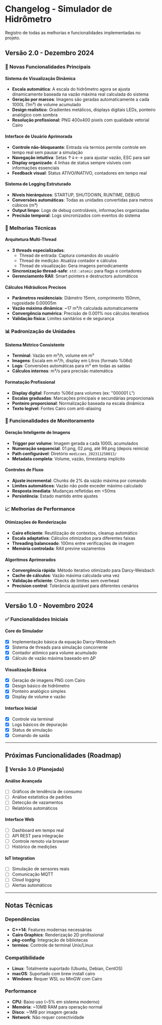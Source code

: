 # Changelog - Simulador de Hidrômetro

Registro de todas as melhorias e funcionalidades implementadas no projeto.

## Versão 2.0 - Dezembro 2024

### 🚀 Novas Funcionalidades Principais

#### Sistema de Visualização Dinâmica
- **Escala automática**: A escala do hidrômetro agora se ajusta dinamicamente baseada na vazão máxima real calculada do sistema
- **Geração por marcos**: Imagens são geradas automaticamente a cada 1000L (1m³) de volume acumulado
- **Design realístico**: Gradientes metálicos, displays digitais LEDs, ponteiro analógico com sombra
- **Resolução profissional**: PNG 400x400 pixels com qualidade vetorial Cairo

#### Interface de Usuário Aprimorada  
- **Controle não-bloqueante**: Entrada via termios permite controle em tempo real sem pausar a simulação
- **Navegação intuitiva**: Setas ↑↓←→ para ajustar vazão, ESC para sair
- **Display organizado**: 4 linhas de status sempre visíveis com informações essenciais
- **Feedback visual**: Status ATIVO/INATIVO, contadores em tempo real

#### Sistema de Logging Estruturado
- **Níveis hierárquicos**: STARTUP, SHUTDOWN, RUNTIME, DEBUG
- **Conversões automáticas**: Todas as unidades convertidas para metros cúbicos (m³)
- **Output limpo**: Logs de debug controláveis, informações organizadas
- **Precisão temporal**: Logs sincronizados com eventos do sistema

### 🔧 Melhorias Técnicas

#### Arquitetura Multi-Thread
- **3 threads especializadas**: 
  - Thread de entrada: Captura comandos do usuário
  - Thread de medição: Atualiza contador e cálculos
  - Thread de visualização: Gera imagens periodicamente
- **Sincronização thread-safe**: `std::atomic` para flags e contadores
- **Gerenciamento RAII**: Smart pointers e destructors automáticos

#### Cálculos Hidráulicos Precisos
- **Parâmetros residenciais**: Diâmetro 15mm, comprimento 150mm, rugosidade 0.00005m
- **Vazão máxima dinâmica**: ~17 m³/h calculada automaticamente
- **Convergência numérica**: Precisão de 0.001% nos cálculos iterativos
- **Validação física**: Limites sanitários e de segurança

### 📊 Padronização de Unidades

#### Sistema Métrico Consistente
- **Terminal**: Vazão em m³/h, volume em m³
- **Imagens**: Escala em m³/h, display em Litros (formato %06d)
- **Logs**: Conversões automáticas para m³ em todas as saídas
- **Cálculos internos**: m³/s para precisão matemática

#### Formatação Profissional
- **Display digital**: Formato %06d para volumes (ex: "000001 L")
- **Escalas graduadas**: Marcações principais e secundárias proporcionais
- **Ponteiro proporcional**: Normalização baseada na escala dinâmica
- **Texto legível**: Fontes Cairo com anti-aliasing

### 🎯 Funcionalidades de Monitoramento

#### Geração Inteligente de Imagens
- **Trigger por volume**: Imagem gerada a cada 1000L acumulados
- **Numeração sequencial**: 01.png, 02.png, até 99.png (depois reinicia)
- **Path configurável**: Diretório `medicoes_202311250013/`
- **Metadata completa**: Volume, vazão, timestamp implícito

#### Controles de Fluxo
- **Ajuste incremental**: Chunks de 2% da vazão máxima por comando
- **Limites automáticos**: Vazão não pode exceder máximo calculado
- **Resposta imediata**: Mudanças refletidas em <50ms
- **Persistência**: Estado mantido entre ajustes

### 📈 Melhorias de Performance

#### Otimizações de Renderização
- **Cairo eficiente**: Reutilização de contextos, cleanup automático
- **Escala adaptativa**: Cálculos otimizados para diferentes faixas
- **Threading balanceado**: 100ms entre verificações de imagem
- **Memória controlada**: RAII previne vazamentos

#### Algoritmos Aprimorados
- **Convergência rápida**: Método iterativo otimizado para Darcy-Weisbach
- **Cache de cálculos**: Vazão máxima calculada uma vez
- **Validação eficiente**: Checks de limites sem overhead
- **Precision control**: Tolerância ajustável para diferentes cenários

---

## Versão 1.0 - Novembro 2024

### ✅ Funcionalidades Iniciais

#### Core do Simulador
- [x] Implementação básica da equação Darcy-Weisbach
- [x] Sistema de threads para simulação concorrente
- [x] Contador atômico para volume acumulado
- [x] Cálculo de vazão máxima baseado em ΔP

#### Visualização Básica
- [x] Geração de imagens PNG com Cairo
- [x] Design básico de hidrômetro
- [x] Ponteiro analógico simples
- [x] Display de volume e vazão

#### Interface Inicial
- [x] Controle via terminal
- [x] Logs básicos de depuração
- [x] Status de simulação
- [x] Comando de saída

---

## Próximas Funcionalidades (Roadmap)

### 🔮 Versão 3.0 (Planejada)

#### Análise Avançada
- [ ] Gráficos de tendência de consumo
- [ ] Análise estatística de padrões
- [ ] Detecção de vazamentos
- [ ] Relatórios automáticos

#### Interface Web
- [ ] Dashboard em tempo real
- [ ] API REST para integração
- [ ] Controle remoto via browser
- [ ] Histórico de medições

#### IoT Integration
- [ ] Simulação de sensores reais
- [ ] Comunicação MQTT
- [ ] Cloud logging
- [ ] Alertas automáticos

---

## Notas Técnicas

### Dependências
- **C++14**: Features modernas necessárias
- **Cairo Graphics**: Renderização 2D profissional
- **pkg-config**: Integração de bibliotecas
- **termios**: Controle de terminal Unix/Linux

### Compatibilidade
- **Linux**: Totalmente suportado (Ubuntu, Debian, CentOS)
- **macOS**: Suportado com brew install cairo
- **Windows**: Requer WSL ou MinGW com Cairo

### Performance
- **CPU**: Baixo uso (~5% em sistema moderno)
- **Memória**: ~10MB RAM para operação normal
- **Disco**: ~1MB por imagem gerada
- **Network**: Não requer conectividade
